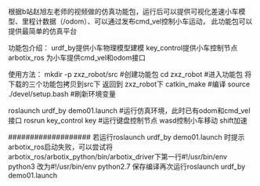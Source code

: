 根据b站赵旭左老师的视频做的仿真功能包，运行后可以提供可视化差速小车模型、里程计数据（/odom）、可以通过发布cmd_vel控制小车运动，
此功能包可以提供最简单的仿真平台

功能包介绍：
urdf_by提供小车物理模型建模
key_control提供小车控制节点
arbotix_ros 为小车提供cmd_vel和odom接口


使用方法：
mkdir -p zxz_robot/src 		#创建功能包
cd zxz_robot				#进入功能包
将下载的三个功能包拷贝到src下
返回到 zxz_robot下
catkin_make 				#编译
source ./devel/setup.bash		#刷新环境变量


roslaunch urdf_by demo01.launch 	#运行仿真环境，此时已有odom和cmd_vel接口
rosrun key_control key 		#运行键盘控制节点 wasd控制小车移动 shift加速

###################
若运行roslaunch urdf_by demo01.launch 时提示arbotix_ros启动失败，可以尝试将
arbotix_ros/arbotix_python/bin/arbotix_driver下第一行#!/usr/bin/env python3
改为#!/usr/bin/env python2.7
保存编译再次运行roslaunch urdf_by demo01.launch 
